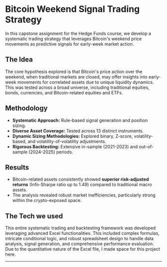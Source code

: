 # Bitcoin Weekend Signal Trading Strategy

In this capstone assignment for the Hedge Funds course, we develop a systematic trading strategy that leverages Bitcoin's weekend price movements as predictive signals for early-week market action.

## The Idea

The core hypothesis explored is that Bitcoin's price action over the weekend, when traditional markets are closed, may offer insights into early-week movements for correlated assets due to unique liquidity dynamics. 
This was tested across a broad universe, including traditional equities, bonds, currencies, and Bitcoin-related equities and ETFs.

## Methodology

* **Systematic Approach:** Rule-based signal generation and position sizing.
* **Diverse Asset Coverage:** Tested across 13 distinct instruments.
* **Dynamic Sizing Methodologies:** Explored binary, Z-score, volatility-based, and volatility-of-volatility adjustments.
* **Rigorous Backtesting:** Extensive in-sample (2021-2023) and out-of-sample (2024-2025) periods.

## Results

* Bitcoin-related assets consistently showed **superior risk-adjusted returns** (Info-Sharpe ratio up to 1.49) compared to traditional macro assets.
* The analysis revealed robust market inefficiencies, particularly strong within the crypto-exposed space.

## The Tech we used

This entire systematic trading and backtesting framework was developed leveraging advanced Excel functionalities. 
This included complex formulas, intricate conditional logic, and robust spreadsheet design to handle data analysis, signal generation, and comprehensive performance evaluation.
Due to the quantitative nature of the Excel file, I made space for this project here.

---
